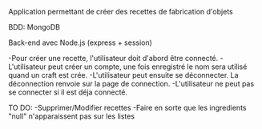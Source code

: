 Application permettant de créer des recettes de fabrication d'objets

BDD: MongoDB

Back-end avec Node.js (express + session)

-Pour créer une recette, l'utilisateur doit d'abord être connecté.
-L'utilisateur peut créer un compte, une fois enregistré le nom sera utilisé quand un craft est crée.
-L'utilisateur peut ensuite se déconnecter. La déconnection renvoie sur la page de connection.
-L'utilisateur ne peut pas se connecter si il est déja connecté.

TO DO:
-Supprimer/Modifier recettes
-Faire en sorte que les ingredients "null" n'apparaissent pas sur les listes

